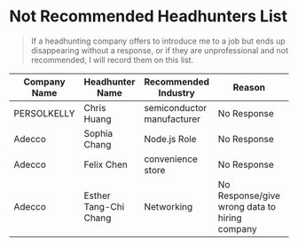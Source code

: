 # Not Recommended Headhunters List

> If a headhunting company offers to introduce me to a job but ends up disappearing without a response, or if they are unprofessional and not recommended, I will record them on this list.

| Company Name | Headhunter Name | Recommended Industry | Reason |Date|
|--------------|-----------------|----------------------|--------|-----|
|PERSOLKELLY|Chris Huang|semiconductor manufacturer|No Response|2024/7/10|
|Adecco|Sophia Chang|Node.js Role|No Response|2024/6/21|
|Adecco|Felix Chen|convenience store|No Response|2024/7/23|
|Adecco|Esther Tang-Chi Chang|Networking|No Response/give wrong data to hiring company|2024/7/24|
